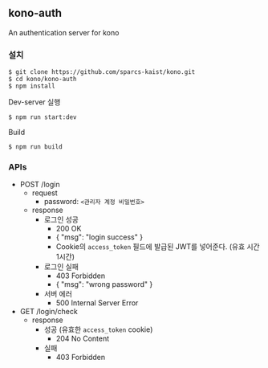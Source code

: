 ## kono-auth

An authentication server for kono

### 설치
```
$ git clone https://github.com/sparcs-kaist/kono.git
$ cd kono/kono-auth
$ npm install
```
Dev-server 실행
```
$ npm run start:dev
```
Build
```
$ npm run build
```

### APIs
- POST /login
    - request
        - password: `<관리자 계정 비밀번호>`
    - response
        - 로그인 성공
            - 200 OK
            - { "msg": "login success" }
            - Cookie의 `access_token` 필드에 발급된 JWT를 넣어준다. (유효 시간 1시간)
        - 로그인 실패
            - 403 Forbidden
            - { "msg": "wrong password" }
        - 서버 에러
            - 500 Internal Server Error
- GET /login/check
    - response
        - 성공 (유효한 `access_token` cookie)
            - 204 No Content
        - 실패
            - 403 Forbidden
